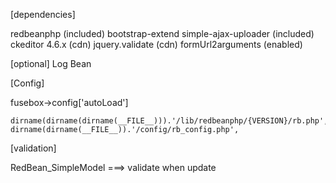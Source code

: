 [dependencies]

redbeanphp (included)
bootstrap-extend
simple-ajax-uploader (included)
ckeditor 4.6.x (cdn)
jquery.validate (cdn)
formUrl2arguments (enabled)




[optional]
Log
Bean




[Config]

fusebox->config['autoLoad']

	dirname(dirname(dirname(__FILE__))).'/lib/redbeanphp/{VERSION}/rb.php',
	dirname(dirname(__FILE__)).'/config/rb_config.php',




[validation]

RedBean_SimpleModel
===> validate when update
